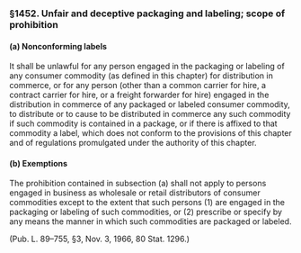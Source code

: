 ### §1452. Unfair and deceptive packaging and labeling; scope of prohibition ###

#### (a) Nonconforming labels ####

It shall be unlawful for any person engaged in the packaging or labeling of any consumer commodity (as defined in this chapter) for distribution in commerce, or for any person (other than a common carrier for hire, a contract carrier for hire, or a freight forwarder for hire) engaged in the distribution in commerce of any packaged or labeled consumer commodity, to distribute or to cause to be distributed in commerce any such commodity if such commodity is contained in a package, or if there is affixed to that commodity a label, which does not conform to the provisions of this chapter and of regulations promulgated under the authority of this chapter.

#### (b) Exemptions ####

The prohibition contained in subsection (a) shall not apply to persons engaged in business as wholesale or retail distributors of consumer commodities except to the extent that such persons (1) are engaged in the packaging or labeling of such commodities, or (2) prescribe or specify by any means the manner in which such commodities are packaged or labeled.

(Pub. L. 89–755, §3, Nov. 3, 1966, 80 Stat. 1296.)